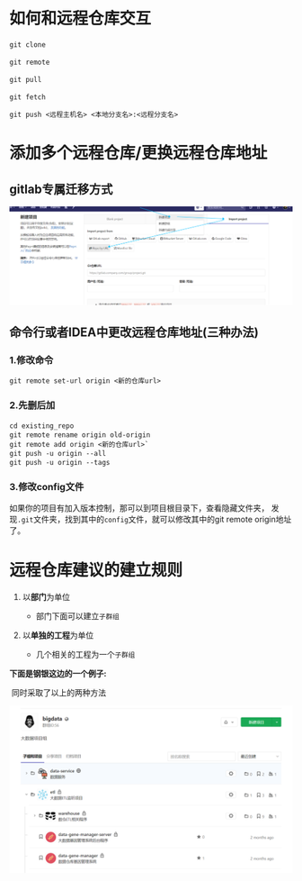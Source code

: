 # 如何和远程仓库交互

`git clone `

`git remote`

`git pull`

`git fetch`

`git push <远程主机名> <本地分支名>:<远程分支名> `

# 添加多个远程仓库/更换远程仓库地址

## gitlab专属迁移方式
![image-20191206155710447](../images/image-20191206155710447.png)

## 命令行或者IDEA中更改远程仓库地址(三种办法)

### 1.修改命令

`git remote set-url origin <新的仓库url>`

### 2.先删后加

```
cd existing_repo
git remote rename origin old-origin
git remote add origin <新的仓库url>`
git push -u origin --all
git push -u origin --tags
```

### 3.修改config文件

如果你的项目有加入版本控制，那可以到项目根目录下，查看隐藏文件夹， 发现`.git`文件夹，找到其中的`config`文件，就可以修改其中的git remote origin地址了。

# 远程仓库建议的建立规则

1. 以**部门**为单位
   
   - 部门下面可以建立`子群组`
   
2. 以**单独的工程**为单位
   - 几个相关的工程为一个`子群组`
   

**下面是钢银这边的一个例子:**

​	   同时采取了以上的两种方法

![image-20191206160324437](../images/image-20191206160324437.png)